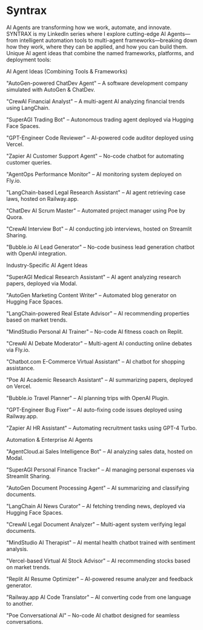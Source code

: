 # Syntrax
AI Agents are transforming how we work, automate, and innovate. SYNTRAX is my LinkedIn series where I explore cutting-edge AI Agents—from intelligent automation tools to multi-agent frameworks—breaking down how they work, where they can be applied, and how you can build them.
Unique AI agent ideas that combine the named frameworks, platforms, and deployment tools:

AI Agent Ideas (Combining Tools & Frameworks)

"AutoGen-powered ChatDev Agent" – A software development company simulated with AutoGen & ChatDev.

"CrewAI Financial Analyst" – A multi-agent AI analyzing financial trends using LangChain.

"SuperAGI Trading Bot" – Autonomous trading agent deployed via Hugging Face Spaces.

"GPT-Engineer Code Reviewer" – AI-powered code auditor deployed using Vercel.

"Zapier AI Customer Support Agent" – No-code chatbot for automating customer queries.

"AgentOps Performance Monitor" – AI monitoring system deployed on Fly.io.

"LangChain-based Legal Research Assistant" – AI agent retrieving case laws, hosted on Railway.app.

"ChatDev AI Scrum Master" – Automated project manager using Poe by Quora.

"CrewAI Interview Bot" – AI conducting job interviews, hosted on Streamlit Sharing.

"Bubble.io AI Lead Generator" – No-code business lead generation chatbot with OpenAI integration.

Industry-Specific AI Agent Ideas

"SuperAGI Medical Research Assistant" – AI agent analyzing research papers, deployed via Modal.

"AutoGen Marketing Content Writer" – Automated blog generator on Hugging Face Spaces.

"LangChain-powered Real Estate Advisor" – AI recommending properties based on market trends.

"MindStudio Personal AI Trainer" – No-code AI fitness coach on Replit.

"CrewAI AI Debate Moderator" – Multi-agent AI conducting online debates via Fly.io.

"Chatbot.com E-Commerce Virtual Assistant" – AI chatbot for shopping assistance.

"Poe AI Academic Research Assistant" – AI summarizing papers, deployed on Vercel.

"Bubble.io Travel Planner" – AI planning trips with OpenAI Plugin.

"GPT-Engineer Bug Fixer" – AI auto-fixing code issues deployed using Railway.app.

"Zapier AI HR Assistant" – Automating recruitment tasks using GPT-4 Turbo.

Automation & Enterprise AI Agents

"AgentCloud.ai Sales Intelligence Bot" – AI analyzing sales data, hosted on Modal.

"SuperAGI Personal Finance Tracker" – AI managing personal expenses via Streamlit Sharing.

"AutoGen Document Processing Agent" – AI summarizing and classifying documents.

"LangChain AI News Curator" – AI fetching trending news, deployed via Hugging Face Spaces.

"CrewAI Legal Document Analyzer" – Multi-agent system verifying legal documents.

"MindStudio AI Therapist" – AI mental health chatbot trained with sentiment analysis.

"Vercel-based Virtual AI Stock Advisor" – AI recommending stocks based on market trends.

"Replit AI Resume Optimizer" – AI-powered resume analyzer and feedback generator.

"Railway.app AI Code Translator" – AI converting code from one language to another.

"Poe Conversational AI" – No-code AI chatbot designed for seamless conversations.

